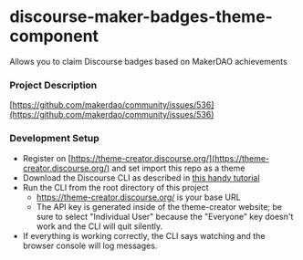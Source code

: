 # discourse-maker-badges-theme-component
Allows you to claim Discourse badges based on MakerDAO achievements

### Project Description
[https://github.com/makerdao/community/issues/536](https://github.com/makerdao/community/issues/536)

### Development Setup
- Register on [https://theme-creator.discourse.org/](https://theme-creator.discourse.org/) and set import this repo as a theme
- Download the Discourse CLI as described in [this handy tutorial](https://meta.discourse.org/t/beginners-guide-to-using-theme-creator-and-theme-cli-to-start-building-a-discourse-theme/108444)
- Run the CLI from the root directory of this project
    - https://theme-creator.discourse.org/ is your base URL
    - The API key is generated inside of the theme-creator website; be sure to select "Individual User" because the "Everyone" key doesn't work and the CLI will quit silently.
- If everything is working correctly, the CLI says watching and the browser console will log messages.

